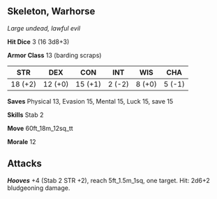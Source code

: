 ## Skeleton, Warhorse

*Large undead, lawful evil*

**Hit Dice** 3 (16 3d8+3)

**Armor Class** 13 (barding scraps)

| STR     | DEX     | CON     | INT     | WIS     | CHA     |
|---------|---------|---------|---------|---------|---------|
| 18 (+2) | 12 (+0) | 15 (+1) |  2 (-2) |  8 (+0) |  5 (-1) |

**Saves** Physical 13, Evasion 15, Mental 15, Luck 15, save 15

**Skills** Stab 2

**Move** 60ft\_18m\_12sq\_tt

**Morale** 12

## Attacks

***Hooves*** +4 (Stab 2 STR +2), reach 5ft\_1.5m\_1sq, one target. Hit: 2d6+2 bludgeoning damage.

